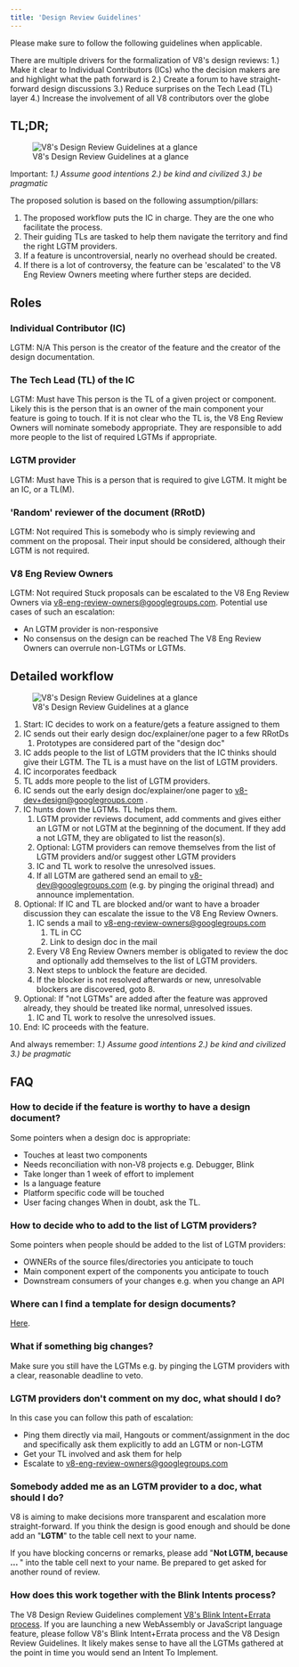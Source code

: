 ```yaml
---
title: 'Design Review Guidelines'
---
```

Please make sure to follow the following guidelines when applicable.

There are multiple drivers for the formalization of V8's design reviews: 1.) Make it clear to Individual Contributors (ICs) who the decision makers are and highlight what the path forward is 2.) Create a forum to have straight-forward design discussions 3.) Reduce surprises on the Tech Lead (TL) layer 4.) Increase the involvement of all V8 contributors over the globe

## TL;DR;
<figure>
  <img src="/_img/docs/design-review-guidelines/design_review_guidelines.png" alt="V8's Design Review Guidelines at a glance">
  <figcaption>V8's Design Review Guidelines at a glance</figcaption>
</figure>

Important: *1.) Assume good intentions 2.) be kind and civilized 3.) be pragmatic*

The proposed solution is based on the following assumption/pillars:

1. The proposed workflow puts the IC in charge. They are the one who facilitate the process.
1. Their guiding TLs are tasked to help them navigate the territory and find the right LGTM providers.
1. If a feature is uncontroversial, nearly no overhead should be created.
1. If there is a lot of controversy, the feature can be 'escalated' to the V8 Eng Review Owners meeting where further steps are decided. 

## Roles
### Individual Contributor (IC)
LGTM: N/A
This person is the creator of the feature and the creator of the design documentation.

### The Tech Lead (TL) of the IC
LGTM: Must have
This person is the TL of a given project or component. Likely this is the person that is an owner of the main component your feature is going to touch. If it is not clear who the TL is, the V8 Eng Review Owners will nominate somebody appropriate. They are responsible to add more people to the list of required LGTMs if appropriate.

### LGTM provider
LGTM: Must have
This is a person that is required to give LGTM. It might be an IC, or a TL(M).

### 'Random' reviewer of the document (RRotD)
LGTM: Not required
This is somebody who is simply reviewing and comment on the proposal. Their input should be considered, although their LGTM is not required.

### V8 Eng Review Owners
LGTM: Not required
Stuck proposals can be escalated to the V8 Eng Review Owners via v8-eng-review-owners@googlegroups.com. Potential use cases of such an escalation:
* An LGTM provider is non-responsive
* No consensus on the design can be reached
The V8 Eng Review Owners can overrule non-LGTMs or LGTMs.

## Detailed workflow
<figure>
  <img src="/_img/docs/design-review-guidelines/design_review_guidelines.png" alt="V8's Design Review Guidelines at a glance">
  <figcaption>V8's Design Review Guidelines at a glance</figcaption>
</figure>

1. Start: IC decides to work on a feature/gets a feature assigned to them
1. IC sends out their early design doc/explainer/one pager to a few RRotDs
    1. Prototypes are considered part of the "design doc"
1. IC adds people to the list of LGTM providers that the IC thinks should give their LGTM. The TL is a must have on the list of LGTM providers.
1. IC incorporates feedback
1. TL adds more people to the list of LGTM providers.
1. IC sends out the early design doc/explainer/one pager to v8-dev+design@googlegroups.com .
1. IC hunts down the LGTMs. TL helps them.
    1. LGTM provider reviews document, add comments and gives either an LGTM or not LGTM at the beginning of the document. If they add a not LGTM, they are obligated to list the reason(s).
    1. Optional: LGTM providers can remove themselves from the list of LGTM providers and/or suggest other LGTM providers
    1. IC and TL work to resolve the unresolved issues.
    1. If all LGTM are gathered send an email to v8-dev@googlegroups.com (e.g. by pinging the original thread) and announce implementation.
1. Optional: If IC and TL are blocked and/or want to have a broader discussion they can escalate the issue to the V8 Eng Review Owners.
    1. IC sends a mail to v8-eng-review-owners@googlegroups.com
        1. TL in CC
        1. Link to design doc in the mail
    1. Every V8 Eng Review Owners member is obligated to review the doc and optionally add themselves to the list of LGTM providers.
    1. Next steps to unblock the feature are decided.
    1. If the blocker is not resolved afterwards or new, unresolvable blockers are discovered, goto 8.
1. Optional: If "not LGTMs" are added after the feature was approved already, they should be treated like normal, unresolved issues.
    1. IC and TL work to resolve the unresolved issues.
1. End: IC proceeds with the feature.

And always remember: *1.) Assume good intentions 2.) be kind and civilized 3.) be pragmatic*

## FAQ
### How to decide if the feature is worthy to have a design document?
Some pointers when a design doc is appropriate:
* Touches at least two components
* Needs reconciliation with non-V8 projects e.g. Debugger, Blink
* Take longer than 1 week of effort to implement
* Is a language feature
* Platform specific code will be touched
* User facing changes
When in doubt, ask the TL.

### How to decide who to add to the list of LGTM providers?
Some pointers when people should be added to the list of LGTM providers:
* OWNERs of the source files/directories you anticipate to touch
* Main component expert of the components you anticipate to touch
* Downstream consumers of your changes e.g. when you change an API

### Where can I find a template for design documents?
[Here](https://docs.google.com/document/d/1CWNKvxOYXGMHepW31hPwaFz9mOqffaXnuGqhMqcyFYo/edit).

### What if something big changes?
Make sure you still have the LGTMs e.g. by pinging the LGTM providers with a clear, reasonable deadline to veto.

### LGTM providers don't comment on my doc, what should I do?
In this case you can follow this path of escalation:
* Ping them directly via mail, Hangouts or comment/assignment in the doc and specifically ask them explicitly to add an LGTM or non-LGTM
* Get your TL involved and ask them for help
* Escalate to v8-eng-review-owners@googlegroups.com 

### Somebody added me as an LGTM provider to a doc, what should I do?
V8 is aiming to make decisions more transparent and escalation more straight-forward. If you think the design is good enough and should be done add an "**LGTM**" to the table cell next to your name.

If you have blocking concerns or remarks, please add "**Not LGTM, because … <reason>**" into the table cell next to your name. Be prepared to get asked for another round of review.

### How does this work together with the Blink Intents process?
The V8 Design Review Guidelines complement [V8's Blink Intent+Errata process](/docs/feature-launch-process). If you are launching a new WebAssembly or JavaScript language feature, please follow V8's Blink Intent+Errata process and the V8 Design Review Guidelines. It likely makes sense to have all the LGTMs gathered at the point in time you would send an Intent To Implement.


